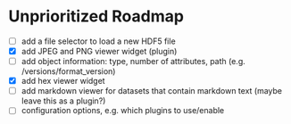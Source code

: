 # Unprioritized Roadmap

- [ ] add a file selector to load a new HDF5 file
- [x] add JPEG and PNG viewer widget (plugin)
- [ ] add object information: type, number of attributes, path (e.g. /versions/format_version)
- [x] add hex viewer widget
- [ ] add markdown viewer for datasets that contain markdown text (maybe leave this as a plugin?)
- [ ] configuration options, e.g. which plugins to use/enable
